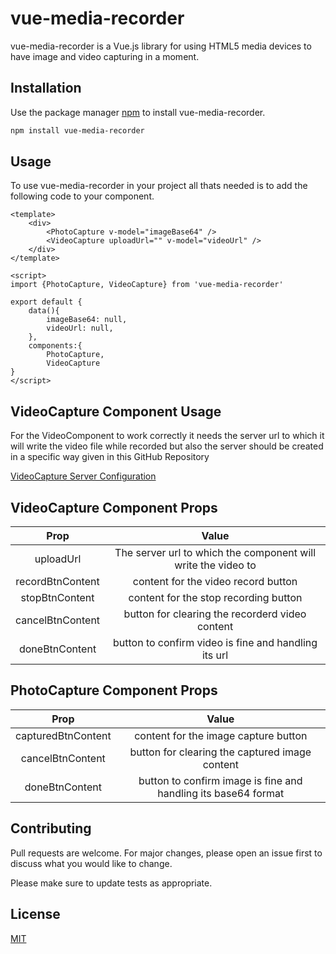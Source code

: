 # vue-media-recorder

vue-media-recorder is a Vue.js library for using HTML5 media devices to have image and video capturing in a moment.

## Installation

Use the package manager [npm](https://nodejs.org) to install vue-media-recorder.

```bash
npm install vue-media-recorder
```

## Usage

To use vue-media-recorder in your project all thats needed is to add the following code to your component.

```
<template>
    <div>
        <PhotoCapture v-model="imageBase64" />
        <VideoCapture uploadUrl="" v-model="videoUrl" />
    </div>
</template>

<script>
import {PhotoCapture, VideoCapture} from 'vue-media-recorder'

export default {
    data(){
        imageBase64: null,
        videoUrl: null,
    },
    components:{
        PhotoCapture,
        VideoCapture
}
</script>
```

## VideoCapture Component Usage

For the VideoComponent to work correctly it needs the server url to which it will write the video file while recorded but also the server should be created in a specific way given in this GitHub Repository

[VideoCapture Server Configuration](https://github.com/vyaron/misterRecorder)


## VideoCapture Component Props
|       Prop       |                             Value                             |
|:----------------:|:-------------------------------------------------------------:|
|    uploadUrl     | The server url to which the component will write the video to |
| recordBtnContent |              content for the video record button              |
|  stopBtnContent  |             content for the stop recording button             |
| cancelBtnContent |        button for clearing the recorderd video content        |
|  doneBtnContent  |     button to confirm video is fine and handling its url      |


## PhotoCapture Component Props
|       Prop       |                             Value                             |
|:----------------:|:-------------------------------------------------------------:|
| capturedBtnContent |              content for the image capture button              |
| cancelBtnContent |        button for clearing the captured image content        |
|  doneBtnContent  |     button to confirm image is fine and handling its base64 format      |



## Contributing
Pull requests are welcome. For major changes, please open an issue first to discuss what you would like to change.

Please make sure to update tests as appropriate.

## License
[MIT](https://choosealicense.com/licenses/mit/)
